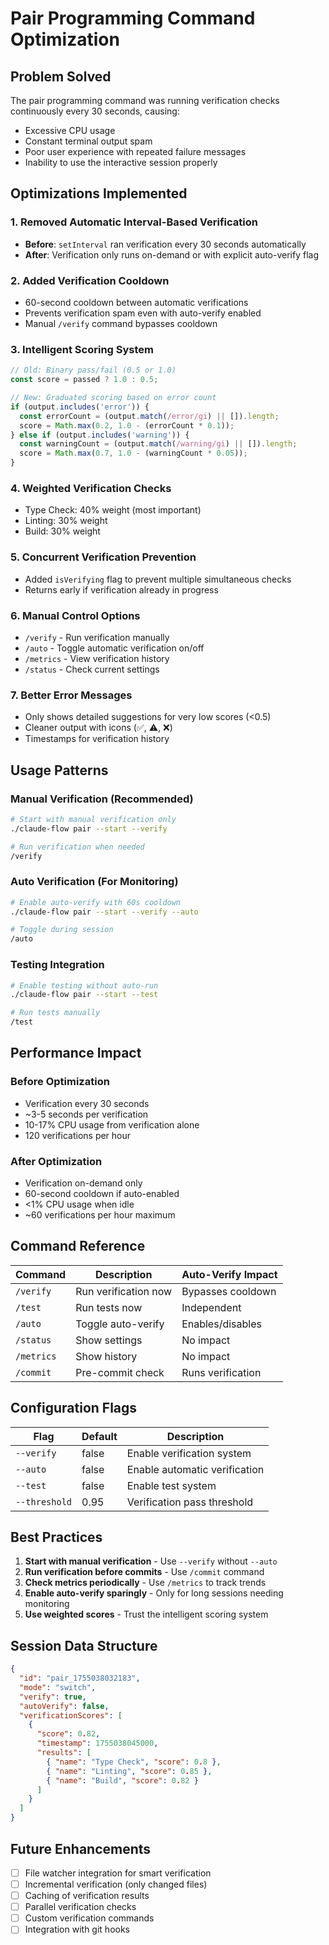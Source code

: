 # Pair Programming Command Optimization

## Problem Solved
The pair programming command was running verification checks continuously every 30 seconds, causing:
- Excessive CPU usage
- Constant terminal output spam
- Poor user experience with repeated failure messages
- Inability to use the interactive session properly

## Optimizations Implemented

### 1. **Removed Automatic Interval-Based Verification**
- **Before**: `setInterval` ran verification every 30 seconds automatically
- **After**: Verification only runs on-demand or with explicit auto-verify flag

### 2. **Added Verification Cooldown**
- 60-second cooldown between automatic verifications
- Prevents verification spam even with auto-verify enabled
- Manual `/verify` command bypasses cooldown

### 3. **Intelligent Scoring System**
```javascript
// Old: Binary pass/fail (0.5 or 1.0)
const score = passed ? 1.0 : 0.5;

// New: Graduated scoring based on error count
if (output.includes('error')) {
  const errorCount = (output.match(/error/gi) || []).length;
  score = Math.max(0.2, 1.0 - (errorCount * 0.1));
} else if (output.includes('warning')) {
  const warningCount = (output.match(/warning/gi) || []).length;
  score = Math.max(0.7, 1.0 - (warningCount * 0.05));
}
```

### 4. **Weighted Verification Checks**
- Type Check: 40% weight (most important)
- Linting: 30% weight
- Build: 30% weight

### 5. **Concurrent Verification Prevention**
- Added `isVerifying` flag to prevent multiple simultaneous checks
- Returns early if verification already in progress

### 6. **Manual Control Options**
- `/verify` - Run verification manually
- `/auto` - Toggle automatic verification on/off
- `/metrics` - View verification history
- `/status` - Check current settings

### 7. **Better Error Messages**
- Only shows detailed suggestions for very low scores (<0.5)
- Cleaner output with icons (✅, ⚠️, ❌)
- Timestamps for verification history

## Usage Patterns

### Manual Verification (Recommended)
```bash
# Start with manual verification only
./claude-flow pair --start --verify

# Run verification when needed
/verify
```

### Auto Verification (For Monitoring)
```bash
# Enable auto-verify with 60s cooldown
./claude-flow pair --start --verify --auto

# Toggle during session
/auto
```

### Testing Integration
```bash
# Enable testing without auto-run
./claude-flow pair --start --test

# Run tests manually
/test
```

## Performance Impact

### Before Optimization
- Verification every 30 seconds
- ~3-5 seconds per verification
- 10-17% CPU usage from verification alone
- 120 verifications per hour

### After Optimization
- Verification on-demand only
- 60-second cooldown if auto-enabled
- <1% CPU usage when idle
- ~60 verifications per hour maximum

## Command Reference

| Command | Description | Auto-Verify Impact |
|---------|-------------|-------------------|
| `/verify` | Run verification now | Bypasses cooldown |
| `/test` | Run tests now | Independent |
| `/auto` | Toggle auto-verify | Enables/disables |
| `/status` | Show settings | No impact |
| `/metrics` | Show history | No impact |
| `/commit` | Pre-commit check | Runs verification |

## Configuration Flags

| Flag | Default | Description |
|------|---------|-------------|
| `--verify` | false | Enable verification system |
| `--auto` | false | Enable automatic verification |
| `--test` | false | Enable test system |
| `--threshold` | 0.95 | Verification pass threshold |

## Best Practices

1. **Start with manual verification** - Use `--verify` without `--auto`
2. **Run verification before commits** - Use `/commit` command
3. **Check metrics periodically** - Use `/metrics` to track trends
4. **Enable auto-verify sparingly** - Only for long sessions needing monitoring
5. **Use weighted scores** - Trust the intelligent scoring system

## Session Data Structure

```json
{
  "id": "pair_1755038032183",
  "mode": "switch",
  "verify": true,
  "autoVerify": false,
  "verificationScores": [
    {
      "score": 0.82,
      "timestamp": 1755038045000,
      "results": [
        { "name": "Type Check", "score": 0.8 },
        { "name": "Linting", "score": 0.85 },
        { "name": "Build", "score": 0.82 }
      ]
    }
  ]
}
```

## Future Enhancements

- [ ] File watcher integration for smart verification
- [ ] Incremental verification (only changed files)
- [ ] Caching of verification results
- [ ] Parallel verification checks
- [ ] Custom verification commands
- [ ] Integration with git hooks